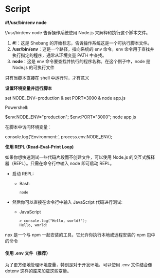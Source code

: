 # Script

**#!/usr/bin/env node**

!/usr/bin/env node 告诉操作系统使用 Node.js 来解释和执行这个脚本文件。

1. **#!**：这是 Shebang 的开始标志，告诉操作系统这是一个可执行脚本文件。
2. **/usr/bin/env**：这是一个路径，指向系统的 env 命令。env 命令用于查找并执行指定的程序，通常从环境变量 PATH 中查找。
3. **node**：这是 env 命令要查找并执行的程序名称。在这个例子中，node 是 Node.js 的可执行文件

只有当脚本直接在 shell 中运行时，才有意义

**设置环境变量并运行脚本**

set NODE\_ENV=production & set PORT=3000 & node app.js

Powershell:

$env:NODE\_ENV="production"; $env:PORT="3000"; node app.js

在脚本中访问环境变量：

console.log('Environment:', process.env.NODE\_ENV);

**使用 REPL (Read-Eval-Print Loop)**

如果你想快速测试一些代码片段而不创建文件，可以使用 Node.js 的交互式解释器（REPL）。只需在命令行中输入 node 即可启动 REPL。

* 启动 REPL:
  *   Bash

      ```
      node
      ```
* 然后你可以直接在命令行中输入 JavaScript 代码进行测试:
  *   JavaScript

      ```
      > console.log("Hello, world!");
      Hello, world!
      ```

npx 是一个与 npm 一起安装的工具，它允许你执行本地或远程安装的 npm 包中的命令

#### 使用 .env 文件（推荐）

为了更方便地管理环境变量，特别是对于开发环境，可以使用 .env 文件结合像 dotenv 这样的库来加载这些变量。
